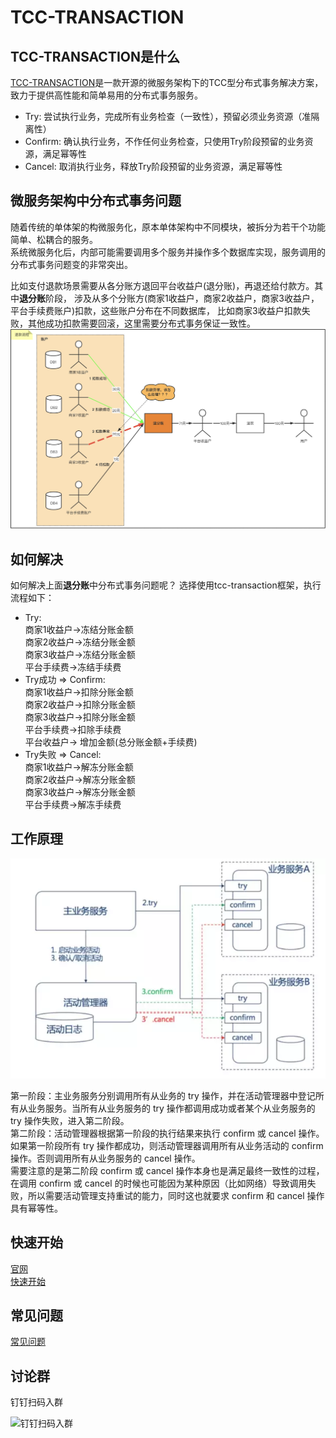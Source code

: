 # TCC-TRANSACTION

## TCC-TRANSACTION是什么

[TCC-TRANSACTION](https://changmingxie.github.io)是一款开源的微服务架构下的TCC型分布式事务解决方案，致力于提供高性能和简单易用的分布式事务服务。

- Try: 尝试执行业务，完成所有业务检查（一致性），预留必须业务资源（准隔离性）
- Confirm: 确认执行业务，不作任何业务检查，只使用Try阶段预留的业务资源，满足幂等性
- Cancel: 取消执行业务，释放Try阶段预留的业务资源，满足幂等性

## 微服务架构中分布式事务问题

随着传统的单体架的构微服务化，原本单体架构中不同模块，被拆分为若干个功能简单、松耦合的服务。  
系统微服务化后，内部可能需要调用多个服务并操作多个数据库实现，服务调用的分布式事务问题变的非常突出。

比如支付退款场景需要从各分账方退回平台收益户(退分账)，再退还给付款方。其中**退分账**阶段，
涉及从多个分账方(商家1收益户，商家2收益户，商家3收益户，平台手续费账户)扣款，这些账户分布在不同数据库，
比如商家3收益户扣款失败，其他成功扣款需要回滚，这里需要分布式事务保证一致性。
![支付退款流程](material/tcc_use_at_refund.jpg)

## 如何解决

如何解决上面**退分账**中分布式事务问题呢？
选择使用tcc-transaction框架，执行流程如下：

- Try:  
  商家1收益户->冻结分账金额  
  商家2收益户->冻结分账金额  
  商家3收益户->冻结分账金额  
  平台手续费->冻结手续费
- Try成功 => Confirm:  
  商家1收益户->扣除分账金额  
  商家2收益户->扣除分账金额  
  商家3收益户->扣除分账金额  
  平台手续费->扣除手续费  
  平台收益户-> 增加金额(总分账金额+手续费)
- Try失败 => Cancel:   
  商家1收益户->解冻分账金额  
  商家2收益户->解冻分账金额  
  商家3收益户->解冻分账金额  
  平台手续费->解冻手续费

## 工作原理

![TCC原理](material/tcc-invoke.webp)

第一阶段：主业务服务分别调用所有从业务的 try 操作，并在活动管理器中登记所有从业务服务。当所有从业务服务的 try 操作都调用成功或者某个从业务服务的 try 操作失败，进入第二阶段。    
第二阶段：活动管理器根据第一阶段的执行结果来执行 confirm 或 cancel 操作。    
如果第一阶段所有 try 操作都成功，则活动管理器调用所有从业务活动的 confirm操作。否则调用所有从业务服务的 cancel 操作。    
需要注意的是第二阶段 confirm 或 cancel 操作本身也是满足最终一致性的过程，在调用 confirm 或 cancel 的时候也可能因为某种原因（比如网络）导致调用失败，所以需要活动管理支持重试的能力，同时这也就要求
confirm 和 cancel 操作具有幂等性。

## 快速开始

[官网](https://changmingxie.github.io)    
[快速开始](https://changmingxie.github.io/zh-cn/docs/tutorial/quickstart.html)

## 常见问题

[常见问题](https://changmingxie.github.io/zh-cn/docs/faq.html)

## 讨论群

钉钉扫码入群

![钉钉扫码入群](https://raw.githubusercontent.com/changmingxie/tcc-transaction/master-1.6.x/material/tcc-transaction-dingdingtalk.jpg)
